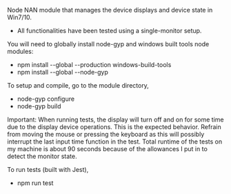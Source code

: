 
Node NAN module that manages the device displays and device state in Win7/10.

* All functionalities have been tested using a single-monitor setup.

You will need to globally install node-gyp and windows built tools node modules:

- npm install --global --production windows-build-tools
- npm install --global --node-gyp




To setup and compile, go to the module directory,

- node-gyp configure
- node-gyp build



Important: When running tests, the display will turn off and on for some time due to the display device operations. This is the expected behavior. Refrain from moving the mouse or pressing the keyboard as this will possibly interrupt the last input time function in the test. Total runtime of the tests on my machine is about 90 seconds because of the allowances I put in to detect the monitor state.

To run tests (built with Jest), 

- npm run test
